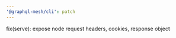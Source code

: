 ```yaml
---
'@graphql-mesh/cli': patch
---
```


fix(serve): expose node request headers, cookies, response object
